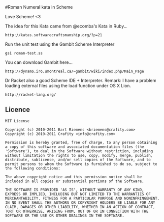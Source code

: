 #Roman Numeral kata in Scheme

Love Scheme! <3

The idea for this Kata came from @ecomba's Kata in Ruby...

	http://katas.softwarecraftsmanship.org/?p=21

Run the unit test using the Gambit Scheme Interpreter

	gsi roman-test.ss

You can download Gambit here...

	http://dynamo.iro.umontreal.ca/~gambit/wiki/index.php/Main_Page

Dr Racket also a good Scheme IDE + Interpreter.
Remark: I have a problem loading external files using the load function under OS X Lion.

	http://racket-lang.org/

## Licence

	MIT License

	Copyright (c) 2010-2011 Bart Riemens <briemens@crafity.com>
	Copyright (c) 2010-2011 Crafity <info@crafity.com>

	Permission is hereby granted, free of charge, to any person obtaining
	a copy of this software and associated documentation files (the
	'Software'), to deal in the Software without restriction, including
	without limitation the rights to use, copy, modify, merge, publish,
	distribute, sublicense, and/or sell copies of the Software, and to
	permit persons to whom the Software is furnished to do so, subject to
	the following conditions:

	The above copyright notice and this permission notice shall be
	included in all copies or substantial portions of the Software.

	THE SOFTWARE IS PROVIDED 'AS IS', WITHOUT WARRANTY OF ANY KIND,
	EXPRESS OR IMPLIED, INCLUDING BUT NOT LIMITED TO THE WARRANTIES OF
	MERCHANTABILITY, FITNESS FOR A PARTICULAR PURPOSE AND NONINFRINGEMENT.
	IN NO EVENT SHALL THE AUTHORS OR COPYRIGHT HOLDERS BE LIABLE FOR ANY
	CLAIM, DAMAGES OR OTHER LIABILITY, WHETHER IN AN ACTION OF CONTRACT,
	TORT OR OTHERWISE, ARISING FROM, OUT OF OR IN CONNECTION WITH THE
	SOFTWARE OR THE USE OR OTHER DEALINGS IN THE SOFTWARE.
